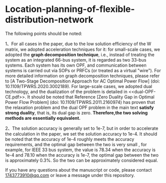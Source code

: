 # Location-planning-of-flexible-distribution-network

The following points should be noted:

  1、For all cases in the paper, due to the low solution efficiency of the W matrix, we adopted acceleration techniques for it: for small-scale cases, we adopted the **graph 
decomposition technique**, i.e., instead of treating the system as an integrated 66-bus system, it is regarded as two 33-bus systems. Each system has its own OPF, and communication 
between systems is carried out via SOPs or PRFCs (or treated as a virtual "wire"). For more detailed information on graph decomposition techniques, please refer to [A Two-Stage 
Decomposition Approach for AC Optimal Power Flow] (doi: 10.1109/TPWRS.2020.3002189). For large-scale cases, we adopted dual technology, and the dualization of the problem is 
detailed in <<dual-OPF-CE.pdf>>. It should be noted that Reference [Zero Duality Gap in Optimal Power Flow Problem] (doi: 10.1109/TPWRS.2011.2160974) has proven that the relaxation 
problem and the dual OPF problem in the main text **satisfy strong duality**, that is, its dual gap is zero. **Therefore,the two solving methods are essentially equivalent.**

  2、The solution accuracy is generally set to 1e-7, but in order to accelerate the calculation in the paper, we set the solution accuracy to 1e-4. It should be noted that the 
accuracy of 1e-4 roughly meets the accuracy requirements, and the optimal gap between the two is very small , for example, for IEEE 33 bus system, the value is 78.34 when 
the accuracy is 1e-4 and 78.10 when the accuracy is 1e-7, the optimal gap between the two is approximately 0.3%. So the two can be approximately considered equal.

If you have any questions about the manuscript or code, please contact 1743773910@qq.com or leave a message under this repository.

  
